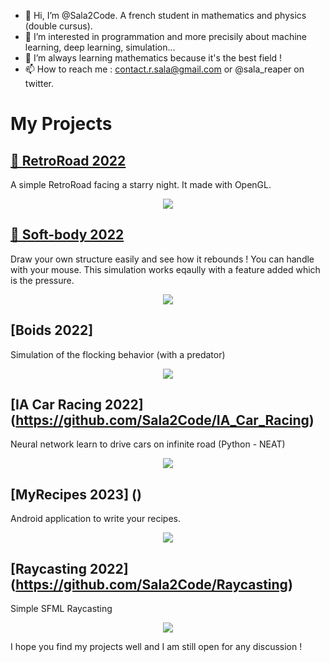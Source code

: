 - 👋 Hi, I’m @Sala2Code. A french student in mathematics and physics (double cursus).
- 👀 I’m interested in programmation and more precisily about machine learning, deep learning, simulation...
- 🌱 I’m always learning mathematics because it's the best field !
- 📫 How to reach me : contact.r.sala@gmail.com or @sala_reaper on twitter.


# My Projects


## [ 🌌 RetroRoad 2022](https://github.com/Sala2Code/RetroRoad)
A simple RetroRoad facing a starry night. It made with OpenGL.
<p align="center">
  <a href="https://github.com/Sala2Code/RetroRoad">
    <img src="https://user-images.githubusercontent.com/109032171/212911887-32bdde6b-039d-42d8-8cc0-b31b72c12ddf.png">
  </a>
</p>



## [ 🍮 Soft-body 2022](https://github.com/Sala2Code/Soft-Body)
Draw your own structure easily and see how it rebounds ! You can handle with your mouse. This simulation works eqaully with a feature added which is the pressure.
<p align="center">
  <a href="https://github.com/Sala2Code/Soft-Body">
    <img src="https://user-images.githubusercontent.com/109032171/212907622-bc5a428e-4545-4795-9407-925641832743.png">
  </a>
</p>


## [Boids 2022]
Simulation of the flocking behavior (with a predator)

<p align="center">
  <a href="https://github.com/Sala2Code/boids">
    <img src="https://user-images.githubusercontent.com/109032171/212928953-f215fdae-1d5a-4f7a-8fec-647cbde15125.gif">
  </a>
</p>



## [IA Car Racing 2022] (https://github.com/Sala2Code/IA_Car_Racing)
Neural network learn to drive cars on infinite road (Python - NEAT)

<p align="center">
  <a href="https://github.com/Sala2Code/boids">
    <img src="https://user-images.githubusercontent.com/109032171/212908936-390b57b6-7b3f-406a-b27f-0329e84ac2c1.png">
  </a>
</p>

## [MyRecipes 2023]  ()
Android application to write your recipes. 
<p align="center">
  <a href="https://github.com/Sala2Code/boids">
    <img src="https://user-images.githubusercontent.com/109032171/212910888-c8bc746d-352f-43ec-afdf-22ad6c445b85.png">
  </a>
</p>


## [Raycasting 2022]  (https://github.com/Sala2Code/Raycasting)
Simple SFML Raycasting 
<p align="center">
  <a href="https://github.com/Sala2Code/boids">
    <img src="https://user-images.githubusercontent.com/109032171/212910710-fbf1fb01-7ff7-41c3-8e6e-a7774333f651.png">
  </a>
</p>


I hope you find my projects well and I am still open for any discussion !

<!---
Sala2Code/Sala2Code is a ✨ special ✨ repository because its `README.md` (this file) appears on your GitHub profile.
You can click the Preview link to take a look at your changes.
--->
